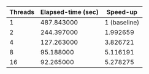| Threads | Elapsed-time (sec) | Speed-up |
| --- | --- | --- |
| 1 | 487.843000 | 1 (baseline) |
| 2 | 244.397000 | 1.992659 |
| 4 | 127.263000 | 3.826721 |
| 8 | 95.188000 | 5.116191 |
| 16 | 92.265000 | 5.278275 |

